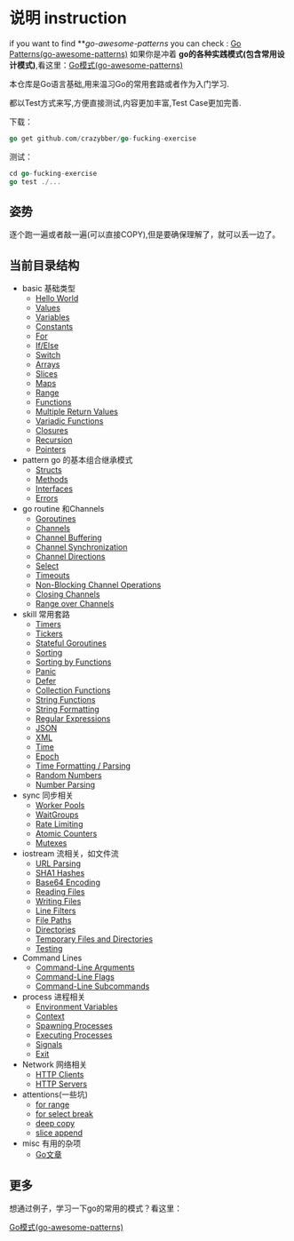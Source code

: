 # 说明 instruction

if you want to find ***go-awesome-patterns* you can check : [Go Patterns(go-awesome-patterns)](https://github.com/crazybber/go-awesome-patterns)
如果你是冲着 **go的各种实践模式(包含常用设计模式)**,看这里：[Go模式(go-awesome-patterns)](https://github.com/crazybber/go-awesome-patterns)


本仓库是Go语言基础,用来温习Go的常用套路或者作为入门学习.

都以Test方式来写,方便直接测试,内容更加丰富,Test Case更加完善.

下载：
```go
go get github.com/crazybber/go-fucking-exercise
```

测试：
```go
cd go-fucking-exercise
go test ./...
```

## 姿势

逐个跑一遍或者敲一遍(可以直接COPY),但是要确保理解了，就可以丢一边了。


## 当前目录结构

+ basic 基础类型
  + [Hello World](./basic)
  + [Values](./basic)
  + [Variables](./basic)
  + [Constants](./basic)
  + [For](./basic)
  + [If/Else](./basic)
  + [Switch](./basic)
  + [Arrays](./basic)
  + [Slices](./basic)
  + [Maps](./basic)
  + [Range](./basic)
  + [Functions](./basic)
  + [Multiple Return Values](./basic)
  + [Variadic Functions](./basic)
  + [Closures](./basic)
  + [Recursion](./basic)
  + [Pointers](./basic)
+ pattern go 的基本组合继承模式
  + [Structs](./patterns)
  + [Methods](./patterns)
  + [Interfaces](./patterns)
  + [Errors](.//patterns)
+ go routine 和Channels
  + [Goroutines](./routine)
  + [Channels](./routine)
  + [Channel Buffering](./routine)
  + [Channel Synchronization](./routine)
  + [Channel Directions](./routine)
  + [Select](./routine)
  + [Timeouts](./routine)
  + [Non-Blocking Channel Operations](./routine)
  + [Closing Channels](./routine)
  + [Range over Channels](./routine)
+ skill 常用套路
  + [Timers](./skill)
  + [Tickers](./skill)
  + [Stateful Goroutines](./skill)
  + [Sorting](./skill)
  + [Sorting by Functions](./skill)
  + [Panic](./skill)
  + [Defer](./skill)
  + [Collection Functions](./skill)
  + [String Functions](./skill)
  + [String Formatting](./skill)
  + [Regular Expressions](./skill)
  + [JSON](./skill)
  + [XML](./skill)
  + [Time](./skill)
  + [Epoch](./skill)
  + [Time Formatting / Parsing](./skill)
  + [Random Numbers](./skill)
  + [Number Parsing](./skill)
+ sync 同步相关
  + [Worker Pools](./snycs)
  + [WaitGroups](./snycs)
  + [Rate Limiting](./snycs)
  + [Atomic Counters](./snycs)
  + [Mutexes](./skill)
+ iostream 流相关，如文件流
  + [URL Parsing](./iostream)
  + [SHA1 Hashes](./iostream)
  + [Base64 Encoding](./iostream)
  + [Reading Files](./iostream)
  + [Writing Files](./iostream)
  + [Line Filters](./iostream)
  + [File Paths](./iostream)
  + [Directories](./iostream)
  + [Temporary Files and Directories](./iostream)
  + [Testing](./basic)
+ Command Lines
  + [Command-Line Arguments](./process)
  + [Command-Line Flags](./process)
  + [Command-Line Subcommands](./process)
+ process 进程相关
  + [Environment Variables](./process)
  + [Context](./process)
  + [Spawning Processes](./process)
  + [Executing Processes](./process)
  + [Signals](./process)
  + [Exit](./process)
+ Network 网络相关
  + [HTTP Clients](./network)
  + [HTTP Servers](./network)
+ attentions(一些坑)
  + [for range](./loops)
  + [for select break](./loops)
  + [deep copy](./more)
  + [slice append](./more)
+ misc 有用的杂项 
  + [Go文章](./misc/README.md)
  
## 更多

想通过例子，学习一下go的常用的模式？看这里：

[Go模式(go-awesome-patterns)](https://github.com/crazybber/go-awesome-patterns)
